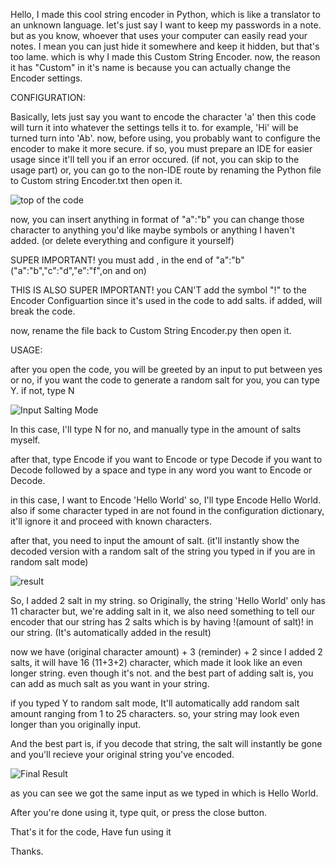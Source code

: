 Hello, I made this cool string encoder in Python, which is like a translator to an unknown language. 
let's just say I want to keep my passwords in a note. but as you know, whoever that uses your computer can easily read your notes. I mean you can just hide it somewhere and keep it hidden, but that's too lame. which is why I made this Custom String Encoder.
now, the reason it has "Custom" in it's name is because you can actually change the Encoder settings.

CONFIGURATION:

Basically, lets just say you want to encode the character 'a' then this code will turn it into whatever the settings tells it to. for example, 'Hi' will be turned turn into 'Ab'.
now, before using, you probably want to configure the encoder to make it more secure. if so, you must prepare an IDE for easier usage since it'll tell you if an error occured. (if not, you can skip to the usage part)
or, you can go to the non-IDE route by renaming the Python file to Custom string Encoder.txt then open it.

![top of the code](https://github.com/armygogames/Custom-string-Encoder.py/assets/141536305/26398455-dd00-474d-b1c7-7cb736818fa5)

now, you can insert anything in format of "a":"b" you can change those character to anything you'd like maybe symbols or anything I haven't added. (or delete everything and configure it yourself)

SUPER IMPORTANT! you must add , in the end of "a":"b" ("a":"b","c":"d","e":"f",on and on)

THIS IS ALSO SUPER IMPORTANT! you CAN'T add the symbol "!" to the Encoder Configuartion since it's used in the code to add salts. if added, will break the code.

now, rename the file back to Custom String Encoder.py then open it.

USAGE:

after you open the code, you will be greeted by an input to put between yes or no, if you want the code to generate a random salt for you, you can type Y. if not, type N

![Input Salting Mode](https://github.com/armygogames/Custom-string-Encoder.py/assets/141536305/c3aba9d3-3abd-455c-b0d0-300d7bfb5921)

In this case, I'll type N for no, and manually type in the amount of salts myself.

after that, type Encode if you want to Encode or type Decode if you want to Decode followed by a space and type in any word you want to Encode or Decode.

in this case, I want to Encode 'Hello World' so, I'll type Encode Hello World. also if some character typed in are not found in the configuration dictionary, it'll ignore it and proceed with known characters.

after that, you need to input the amount of salt. (it'll instantly show the decoded version with a random salt of the string you typed in if you are in random salt mode)

![result](https://github.com/armygogames/Custom-string-Encoder.py/assets/141536305/387f07dc-aac9-4d16-a657-906fbd885906)

So, I added 2 salt in my string. so Originally, the string 'Hello World' only has 11 character but, we're adding salt in it, we also need something to tell our encoder that our string has 2 salts which is by having !(amount of salt)! in our string. (It's automatically added in the result)

now we have (original character amount) + 3 (reminder) + 2 since I added 2 salts, it will have 16 (11+3+2) character, which made it look like an even longer string. even though it's not. and the best part of adding salt is, you can add as much salt as you want in your string.

if you typed Y to random salt mode, It'll automatically add random salt amount ranging from 1 to 25 characters. so, your string may look even longer than you originally input.

And the best part is, if you decode that string, the salt will instantly be gone and you'll recieve your original string you've encoded.

![Final Result](https://github.com/armygogames/Custom-string-Encoder.py/assets/141536305/e2bd1e7f-af00-4386-8456-ce949f639338)

as you can see we got the same input as we typed in which is Hello World.

After you're done using it, type quit, or press the close button.

That's it for the code, Have fun using it

Thanks.
